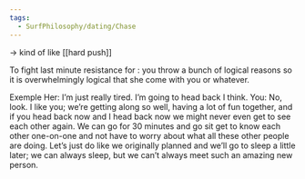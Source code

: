 ```yaml
---
tags:
  - SurfPhilosophy/dating/Chase
---
```


-> kind of like [[hard push]]

To fight last minute resistance for : you throw a bunch of logical reasons so it is overwhelmingly logical that she come with you or whatever. 

Exemple
Her: I’m just really tired. I’m going to head back I think.
You: No, look. I like you; we’re getting along so well, having a lot of fun together, and if you head back now and I head back now we might never even get to see each other again. We can go for 30 minutes and go sit get to know each other one-on-one and not have to worry about what all these other people are doing. Let’s just do like we originally planned and we’ll go to sleep a little later; we can always sleep, but we can’t always meet such an amazing new person.


